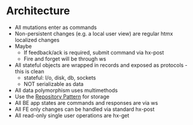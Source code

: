 # Architecture

- All mutations enter as commands
- Non-persistent changes (e.g. a local user view) are regular htmx localized changes
- Maybe
  - If feedback/ack is required, submit command via hx-post
  - Fire and forget will be through ws
- All stateful objects are wrapped in records and exposed as protocols - this is clean
  - stateful: I/o, disk, db, sockets
  - NOT serializable as data
- All data polymorphism uses multimethods
- Use the [Repository Pattern](https://martinfowler.com/eaaCatalog/repository.html) for storage
- All BE app states are commands and responses are via ws
- All FE only changes can be handled via standard hx-post
- All read-only single user operations are hx-get
